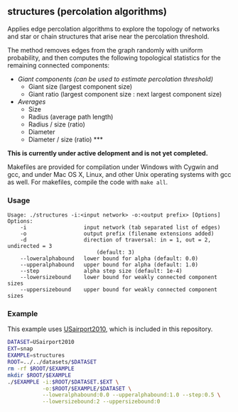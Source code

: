 structures (percolation algorithms)
-----------------------------------

Applies edge percolation algorithms to explore the topology of networks
and star or chain structures that arise near the percolation threshold.

The method removes edges from the graph randomly with uniform probability,
and then computes the following topological statistics for the remaining
connected components:

  * *Giant components (can be used to estimate percolation threshold)*
    * Giant size (largest component size)
    * Giant ratio (largest component size : next largest component size)
  * *Averages*
    * Size
    * Radius (average path length)
    * Radius / size (ratio)
    * Diameter
    * Diameter / size (ratio) ***

**This is currently under active delopment and is not yet completed.**

Makefiles are provided for compilation under Windows with Cygwin and gcc,
and under Mac OS X, Linux, and other Unix operating systems with gcc as
well. For makefiles, compile the code with `make all`.

### Usage ###

```
Usage: ./structures -i:<input network> -o:<output prefix> [Options]
Options:
    -i                  input network (tab separated list of edges)
    -o                  output prefix (filename extensions added)
    -d                  direction of traversal: in = 1, out = 2, undirected = 3
                            (default: 3)
    --loweralphabound   lower bound for alpha (default: 0.0)
    --upperalphabound   upper bound for alpha (default: 1.0)
    --step              alpha step size (default: 1e-4)
    --lowersizebound    lower bound for weakly connected component sizes
    --uppersizebound    upper bound for weakly connected component sizes
```

### Example ###

This example uses [USairport2010](/contrib/yins-enas/datasets/USairport2010),
which is included in this repository. 

```bash
DATASET=USairport2010
EXT=snap
EXAMPLE=structures
ROOT=../../datasets/$DATASET
rm -rf $ROOT/$EXAMPLE
mkdir $ROOT/$EXAMPLE
./$EXAMPLE -i:$ROOT/$DATASET.$EXT \
           -o:$ROOT/$EXAMPLE/$DATASET \
           --loweralphabound:0.0 --upperalphabound:1.0 --step:0.5 \
           --lowersizebound:2 --uppersizebound:0
```
